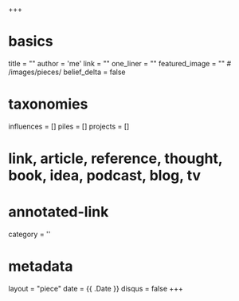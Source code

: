 +++
# basics
title     		 = ""
author    		 = 'me'
link      		 = ""
one_liner 		 = ""
featured_image = "" # /images/pieces/
belief_delta   = false

# taxonomies
influences		 = []
piles     		 = []
projects			 = []

# link, article, reference, thought, book, idea, podcast, blog, tv
# annotated-link
category  		 = ''

# metadata
layout	    	 = "piece"
date      		 = {{ .Date }}
disqus    		 = false
+++

